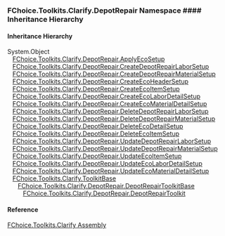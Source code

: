 ﻿### FChoice.Toolkits.Clarify.DepotRepair Namespace #### Inheritance Hierarchy

#### Inheritance Hierarchy

System.Object  
   [FChoice.Toolkits.Clarify.DepotRepair.ApplyEcoSetup](FChoice.Toolkits.Clarify~FChoice.Toolkits.Clarify.DepotRepair.ApplyEcoSetup.md)  
   [FChoice.Toolkits.Clarify.DepotRepair.CreateDepotRepairLaborSetup](FChoice.Toolkits.Clarify~FChoice.Toolkits.Clarify.DepotRepair.CreateDepotRepairLaborSetup.md)  
   [FChoice.Toolkits.Clarify.DepotRepair.CreateDepotRepairMaterialSetup](FChoice.Toolkits.Clarify~FChoice.Toolkits.Clarify.DepotRepair.CreateDepotRepairMaterialSetup.md)  
   [FChoice.Toolkits.Clarify.DepotRepair.CreateEcoHeaderSetup](FChoice.Toolkits.Clarify~FChoice.Toolkits.Clarify.DepotRepair.CreateEcoHeaderSetup.md)  
   [FChoice.Toolkits.Clarify.DepotRepair.CreateEcoItemSetup](FChoice.Toolkits.Clarify~FChoice.Toolkits.Clarify.DepotRepair.CreateEcoItemSetup.md)  
   [FChoice.Toolkits.Clarify.DepotRepair.CreateEcoLaborDetailSetup](FChoice.Toolkits.Clarify~FChoice.Toolkits.Clarify.DepotRepair.CreateEcoLaborDetailSetup.md)  
   [FChoice.Toolkits.Clarify.DepotRepair.CreateEcoMaterialDetailSetup](FChoice.Toolkits.Clarify~FChoice.Toolkits.Clarify.DepotRepair.CreateEcoMaterialDetailSetup.md)  
   [FChoice.Toolkits.Clarify.DepotRepair.DeleteDepotRepairLaborSetup](FChoice.Toolkits.Clarify~FChoice.Toolkits.Clarify.DepotRepair.DeleteDepotRepairLaborSetup.md)  
   [FChoice.Toolkits.Clarify.DepotRepair.DeleteDepotRepairMaterialSetup](FChoice.Toolkits.Clarify~FChoice.Toolkits.Clarify.DepotRepair.DeleteDepotRepairMaterialSetup.md)  
   [FChoice.Toolkits.Clarify.DepotRepair.DeleteEcoDetailSetup](FChoice.Toolkits.Clarify~FChoice.Toolkits.Clarify.DepotRepair.DeleteEcoDetailSetup.md)  
   [FChoice.Toolkits.Clarify.DepotRepair.DeleteEcoItemSetup](FChoice.Toolkits.Clarify~FChoice.Toolkits.Clarify.DepotRepair.DeleteEcoItemSetup.md)  
   [FChoice.Toolkits.Clarify.DepotRepair.UpdateDepotRepairLaborSetup](FChoice.Toolkits.Clarify~FChoice.Toolkits.Clarify.DepotRepair.UpdateDepotRepairLaborSetup.md)  
   [FChoice.Toolkits.Clarify.DepotRepair.UpdateDepotRepairMaterialSetup](FChoice.Toolkits.Clarify~FChoice.Toolkits.Clarify.DepotRepair.UpdateDepotRepairMaterialSetup.md)  
   [FChoice.Toolkits.Clarify.DepotRepair.UpdateEcoItemSetup](FChoice.Toolkits.Clarify~FChoice.Toolkits.Clarify.DepotRepair.UpdateEcoItemSetup.md)  
   [FChoice.Toolkits.Clarify.DepotRepair.UpdateEcoLaborDetailSetup](FChoice.Toolkits.Clarify~FChoice.Toolkits.Clarify.DepotRepair.UpdateEcoLaborDetailSetup.md)  
   [FChoice.Toolkits.Clarify.DepotRepair.UpdateEcoMaterialDetailSetup](FChoice.Toolkits.Clarify~FChoice.Toolkits.Clarify.DepotRepair.UpdateEcoMaterialDetailSetup.md)  
   [FChoice.Toolkits.Clarify.ToolkitBase](FChoice.Toolkits.Clarify~FChoice.Toolkits.Clarify.ToolkitBase.md)  
      [FChoice.Toolkits.Clarify.DepotRepair.DepotRepairToolkitBase](FChoice.Toolkits.Clarify~FChoice.Toolkits.Clarify.DepotRepair.DepotRepairToolkitBase.md)  
         [FChoice.Toolkits.Clarify.DepotRepair.DepotRepairToolkit](FChoice.Toolkits.Clarify~FChoice.Toolkits.Clarify.DepotRepair.DepotRepairToolkit.md)  



#### Reference

[FChoice.Toolkits.Clarify Assembly](FChoice.Toolkits.Clarify.md)